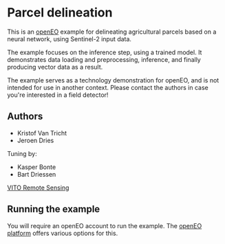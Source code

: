 # Parcel delineation
This is an [openEO](https://openeo.org/) example for delineating agricultural parcels based on a neural network, using Sentinel-2 input data.

The example focuses on the inference step, using a trained model. It demonstrates data loading and preprocessing, 
inference, and finally producing vector data as a result.

The example serves as a technology demonstration for openEO, and is not intended for use in another context. 
Please contact the authors in case you're interested in a field detector!

## Authors

- Kristof Van Tricht
- Jeroen Dries

Tuning by:
- Kasper Bonte
- Bart Driessen

[VITO Remote Sensing](https://remotesensing.vito.be)

## Running the example

You will require an openEO account to run the example. The [openEO platform](https://openeo.cloud/) offers various options for this.

